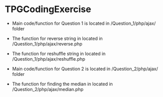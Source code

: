 # TPGCodingExercise

- Main code/function for Question 1 is located in /Question_1/php/ajax/ folder

- The function for reverse string in located in /Question_1/php/ajax/reverse.php

- The function for reshuffle string in located in /Question_1/php/ajax/reshuffle.php

- Main code/function for Question 2 is located in /Question_2/php/ajax/ folder

- The function for finding the median in located in /Question_2/php/ajax/median.php
